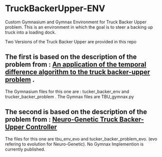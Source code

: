 # TruckBackerUpper-ENV
Custom Gymnasium and Gymnax Environment for Truck Backer Upper problem. This is an environment in which the goal is to steer a backing up truck into a loading dock. 


Two Versions of the Truck Backer Upper are provided in this repo

## The first is based on the description of the problem from : [An application of the temporal difference algorithm to the truck backer-upper problem](https://www.esann.org/sites/default/files/proceedings/legacy/es2014-108.pdf) .
The Gymnasium files for this one are : tucker_backer_env and trucker_backer_problem . The Gymnax files are TBU_gymnax.py

## The second is based on the description of the problem from : [Neuro-Genetic Truck Backer-Upper Controller](https://inria.hal.science/hal-02985436/document) 
The files for this one are tbu_env_evo and tucker_backer_problem_evo. (evo refering to evolution for Neuro-Genetic). No Gymnax Implemention is currently published.  
